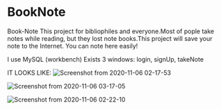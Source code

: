 # BookNote
Book-Note
This project for bibliophiles and everyone.Most of pople take notes while reading,
but they lost note books.This project will save your note to the Internet.
You can note here easily!

I use MySQL (workbench)
Exists 3 windows: login, signUp, takeNote

IT LOOKS LIKE:
![Screenshot from 2020-11-06 02-17-53](https://user-images.githubusercontent.com/49748480/98297023-03176e00-1fde-11eb-852d-c629e37822e7.png)


![Screenshot from 2020-11-06 03-17-05](https://user-images.githubusercontent.com/49748480/98297455-9e104800-1fde-11eb-938c-345bcb328124.png)


![Screenshot from 2020-11-06 02-22-10](https://user-images.githubusercontent.com/49748480/98297029-04e13180-1fde-11eb-8807-1527c2203459.png)

